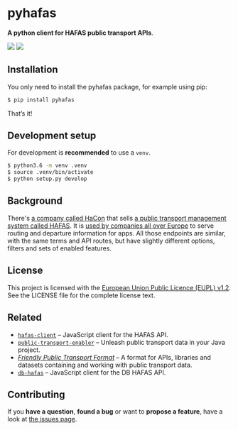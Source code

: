 # pyhafas
**A python client for HAFAS public transport APIs**.

[![](https://img.shields.io/pypi/v/pyhafas.svg)](https://pypi.python.org/pypi/pyhafas)
[![](https://readthedocs.org/projects/pyhafas/badge/?version=latest)](https://pyhafas.readthedocs.io/)

## Installation
You only need to install the pyhafas package, for example using pip:

```bash
$ pip install pyhafas
```

That’s it!

## Development setup
For development is **recommended** to use a ``venv``.

```bash
$ python3.6 -m venv .venv
$ source .venv/bin/activate
$ python setup.py develop
```

## Background
There's [a company called HaCon](https://hacon.de) that sells [a public transport management system called HAFAS](https://de.wikipedia.org/wiki/HAFAS). It is [used by companies all over Europe](https://gist.github.com/derhuerst/2b7ed83bfa5f115125a5) to serve routing and departure information for apps. All those endpoints are similar, with the same terms and API routes, but have slightly different options, filters and sets of enabled features.

## License
This project is licensed with the [European Union Public Licence (EUPL) v1.2](https://joinup.ec.europa.eu/news/understanding-eupl-v12). See the LICENSE file for the complete license text.

## Related
- [`hafas-client`](https://github.com/public-transport/hafas-client) – JavaScript client for the HAFAS API.
- [`public-transport-enabler`](https://github.com/schildbach/public-transport-enabler) – Unleash public transport data in your Java project.
- [*Friendly Public Transport Format*](https://github.com/public-transport/friendly-public-transport-format#friendly-public-transport-format-fptf) – A format for APIs, libraries and datasets containing and working with public transport data.
- [`db-hafas`](https://github.com/derhuerst/db-hafas#db-hafas) – JavaScript client for the DB HAFAS API.

## Contributing
If you **have a question**, **found a bug** or want to **propose a feature**, have a look at [the issues page](https://github.com/n0emis/pyhafas/issues).
